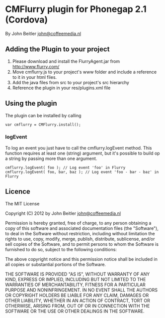 # CMFlurry plugin for Phonegap 2.1 (Cordova) #
By John Beitler <john@coffeemedia.nl>

## Adding the Plugin to your project ##
1. Please download and install the FlurryAgent.jar from http://www.flurry.com/
2. Move cmflurry.js to your project's www folder and include a reference to it in your html files. 
3. Add the java files from src to your project's src hierarchy
4. Reference the plugin in your res/plugins.xml file
<plugin name="CMFlurry" value="nl.coffeemedia.phonegap.plugins.CMFlurry" />

## Using the plugin ##
The plugin can be installed by calling

	var cmflurry = CMFlurry.install();
 
### logEvent ###
To log an event you just have to call the cmflurry.logEvent method. This function requires at least one (string) argument, but it's possible to build op a string by passing more than one argument.

	cmflurry.logEvent( foo ); // Log event 'foo' in Flurry
	cmflurry.logEvent( foo, bar, baz ); // Log event 'foo - bar - baz' in Flurry

	
## Licence ##

The MIT License

Copyright (C) 2012 by John Beitler <john@coffeemedia.nl>

Permission is hereby granted, free of charge, to any person obtaining a copy
of this software and associated documentation files (the "Software"), to deal
in the Software without restriction, including without limitation the rights
to use, copy, modify, merge, publish, distribute, sublicense, and/or sell
copies of the Software, and to permit persons to whom the Software is
furnished to do so, subject to the following conditions:

The above copyright notice and this permission notice shall be included in
all copies or substantial portions of the Software.

THE SOFTWARE IS PROVIDED "AS IS", WITHOUT WARRANTY OF ANY KIND, EXPRESS OR
IMPLIED, INCLUDING BUT NOT LIMITED TO THE WARRANTIES OF MERCHANTABILITY,
FITNESS FOR A PARTICULAR PURPOSE AND NONINFRINGEMENT. IN NO EVENT SHALL THE
AUTHORS OR COPYRIGHT HOLDERS BE LIABLE FOR ANY CLAIM, DAMAGES OR OTHER
LIABILITY, WHETHER IN AN ACTION OF CONTRACT, TORT OR OTHERWISE, ARISING FROM,
OUT OF OR IN CONNECTION WITH THE SOFTWARE OR THE USE OR OTHER DEALINGS IN
THE SOFTWARE.